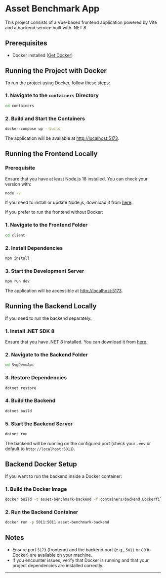 # Asset Benchmark App

This project consists of a Vue-based frontend application powered by Vite and a backend service built with .NET 8.

## Prerequisites

- Docker installed ([Get Docker](https://docs.docker.com/get-docker/))

## Running the Project with Docker

To run the project using Docker, follow these steps:

### 1. Navigate to the `containers` Directory
```sh
cd containers
```

### 2. Build and Start the Containers
```sh
docker-compose up --build
```

The application will be available at [http://localhost:5173](http://localhost:5173).

## Running the Frontend Locally

### Prerequisite
Ensure that you have at least Node.js 18 installed. You can check your version with:
```sh
node -v
```
If you need to install or update Node.js, download it from [here](https://nodejs.org/).

If you prefer to run the frontend without Docker:

### 1. Navigate to the Frontend Folder
```sh
cd client
```

### 2. Install Dependencies
```sh
npm install
```

### 3. Start the Development Server
```sh
npm run dev
```

The application will be accessible at [http://localhost:5173](http://localhost:5173).

## Running the Backend Locally

If you need to run the backend separately:

### 1. Install .NET SDK 8
Ensure that you have .NET 8 installed. You can download it from [here](https://dotnet.microsoft.com/en-us/download/dotnet/8.0).

### 2. Navigate to the Backend Folder
```sh
cd SvgDemoApi
```

### 3. Restore Dependencies
```sh
dotnet restore
```

### 4. Build the Backend
```sh
dotnet build
```

### 5. Start the Backend Server
```sh
dotnet run
```

The backend will be running on the configured port (check your `.env` or default to `http://localhost:5011`).

## Backend Docker Setup

If you want to run the backend inside a Docker container:

### 1. Build the Docker Image
```sh
docker build -t asset-benchmark-backend -f containers/backend.Dockerfile .
```

### 2. Run the Backend Container
```sh
docker run -p 5011:5011 asset-benchmark-backend
```

## Notes
- Ensure port `5173` (frontend) and the backend port (e.g., `5011` or `80` in Docker) are available on your machine.
- If you encounter issues, verify that Docker is running and that your project dependencies are installed correctly.

---
